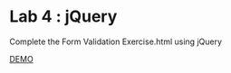 Lab 4 : jQuery
===============

Complete the Form Validation Exercise.html using jQuery

[DEMO](https://promisemee.github.io/Web2019/Lab4/index.html)
